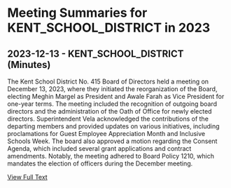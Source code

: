 # Meeting Summaries for KENT_SCHOOL_DISTRICT in 2023

## 2023-12-13 - KENT_SCHOOL_DISTRICT (Minutes)

The Kent School District No. 415 Board of Directors held a meeting on December 13, 2023, where they initiated the reorganization of the Board, electing Meghin Margel as President and Awale Farah as Vice President for one-year terms. The meeting included the recognition of outgoing board directors and the administration of the Oath of Office for newly elected directors. Superintendent Vela acknowledged the contributions of the departing members and provided updates on various initiatives, including proclamations for Guest Employee Appreciation Month and Inclusive Schools Week. The board also approved a motion regarding the Consent Agenda, which included several grant applications and contract amendments. Notably, the meeting adhered to Board Policy 1210, which mandates the election of officers during the December meeting.

[View Full Text](https://raw.githubusercontent.com/VoronoiPerspectives/WashingtonStateSchoolBoardExplorer/refs/heads/main/data/countries/usa/states/wa/counties/king/school_boards/kent_school_district/2023/2023-12-13-board-minutes.txt)

